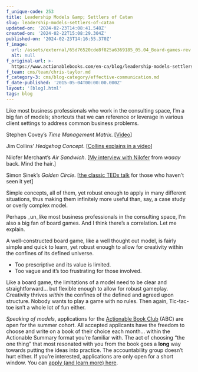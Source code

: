 ```yaml
---
f_unique-code: 253
title: Leadership Models &amp; Settlers of Catan
slug: leadership-models-settlers-of-catan
updated-on: '2024-02-23T14:08:41.548Z'
created-on: '2024-02-22T15:08:29.304Z'
published-on: '2024-02-23T14:16:55.370Z'
f_image:
  url: /assets/external/65d76520cde8f825a6369185_05.04_Board-games-rev.jpeg
  alt: null
f_original-url: >-
  https://www.actionablebooks.com/en-ca/blog/leadership-models-settlers-of-catan/
f_team: cms/team/chris-taylor.md
f_category-3: cms/blog-category/effective-communication.md
f_date-published: '2015-05-04T00:00:00.000Z'
layout: '[blog].html'
tags: blog
---
```


Like most business professionals who work in the consulting space, I’m a big fan of models; shortcuts that we can reference or leverage in various client settings to address common business problems.

Stephen Covey’s _Time Management Matrix_. \[[Video](https://www.youtube.com/watch?v=ODyG5lKbH08&list=PLnX9bNckbqeHXj8vGY0e1REKtF3qb8Wvg&index=1)\]

Jim Collins’ _Hedgehog Concept_. \[[Collins explains in a video](https://www.youtube.com/watch?v=JUrdbmNBpyY)\]

Nilofer Merchant’s _Air Sandwich_. \[[My interview with Nilofer](https://www.actionablebooks.com/en-ca/blog/nilofer-merchant-avoiding-the-air-sandwich/) from _waaay_ back. Mind the hair.\]

Simon Sinek’s _Golden Circle_. \[[the classic TEDx talk](https://www.youtube.com/watch?v=u4ZoJKF_VuA) for those who haven’t seen it yet\]

Simple concepts, all of them, yet robust enough to apply in many different situations, thus making them infinitely more useful than, say, a case study or overly complex model.

Perhaps _un_like most business professionals in the consulting space, I’m also a big fan of board games. And I think there’s a correlation. Let me explain.

A well-constructed board game, like a well thought out model, is fairly simple and quick to learn, yet robust enough to allow for creativity within the confines of its defined universe.

*   Too prescriptive and its value is limited.
*   Too vague and it’s too frustrating for those involved.

Like a board game, the limitations of a model need to be clear and straightforward… but flexible enough to allow for robust gameplay. Creativity thrives _within_ the confines of the defined and agreed upon structure. Nobody wants to play a game with no rules. Then again, Tic-tac-toe isn’t a whole lot of fun either.

_Speaking of models_, applications for the [Actionable Book Club](https://www.actionablebooks.com/en-ca/bookclub/) (ABC) are open for the summer cohort. All accepted applicants have the freedom to choose and write on a book of their choice each month… within the Actionable Summary format you’re familiar with. The act of choosing “the one thing” that most resonated with you from the book goes a **long** way towards putting the ideas into practice. The accountability group doesn’t hurt either. If you’re interested, applications are only open for a short window. You can [apply (and learn more) here](https://www.actionablebooks.com/en-ca/bookclub/).
